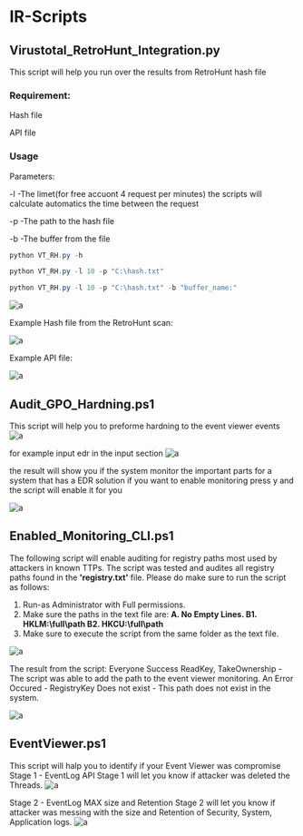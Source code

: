 # IR-Scripts

## Virustotal_RetroHunt_Integration.py
This script will help you run over the results from RetroHunt hash file 

### Requirement:

Hash file

API file 
### Usage

Parameters:

-l -The limet(for free accuont 4 request per minutes) the scripts will calculate automatics the time between the request

-p -The path to the hash file

-b -The buffer from the file

```powershell
python VT_RH.py -h
```
```powershell
python VT_RH.py -l 10 -p "C:\hash.txt"
```
```powershell
python VT_RH.py -l 10 -p "C:\hash.txt" -b "buffer_name:"
```
![a](https://github.com/ghosts621/IR-Scripts/blob/main/image/VT2.png)

Example Hash file from the RetroHunt scan:

![a](https://github.com/ghosts621/IR-Scripts/blob/main/image/VT5.png)

Example API file:

![a](https://github.com/ghosts621/IR-Scripts/blob/main/image/VT6.png)


## Audit_GPO_Hardning.ps1
 This script will help you to preforme hardning to the event viewer events
![a](https://github.com/ghosts621/IR-Scripts/blob/main/image/main.png)

 for example input edr in the input section 
![a](https://github.com/ghosts621/IR-Scripts/blob/main/image/edr.png)

 the result will show you if the system monitor the important parts for a system that has a EDR solution
 if you want to enable monitoring press y and the script will enable it for you 

![a](https://github.com/ghosts621/IR-Scripts/blob/main/image/edr1.png)


## Enabled_Monitoring_CLI.ps1
 The following script will enable auditing for registry paths most used by attackers in known TTPs.
 The script was tested and audites all registry paths found in the **'registry.txt'** file.
 Please do make sure to run the script as follows:
  1.  Run-as Administrator with Full permissions.
  2.  Make sure the paths in the text file are:
  **A. No Empty Lines.
  B1. HKLM:\full\path
  B2. HKCU:\full\path**
  3.  Make sure to execute the script from the same folder as the text file.

![a](https://github.com/ghosts621/IR-Scripts/blob/main/image/registry_main.png)

 The result from the script:
 Everyone Success  ReadKey, TakeOwnership - The script was able to add the path to the event viewer monitoring.
 An Error Occured - RegistryKey Does not exist - This path does not exist in the system.

![a](https://github.com/ghosts621/IR-Scripts/blob/main/image/registry_Result.png)

## EventViewer.ps1
This script will halp you to identify if your Event Viewer was compromise
Stage 1 - EventLog API
Stage 1 will let you know if attacker was deleted the Threads.
![a](https://github.com/ghosts621/IR-Scripts/blob/main/image/EventV_stage1.png)

Stage 2 - EventLog MAX size and Retention
Stage 2 will let you know if attacker was messing with the size and Retention of Security, System, Application logs.
![a](https://github.com/ghosts621/IR-Scripts/blob/main/image/EventV_stage2.png)





